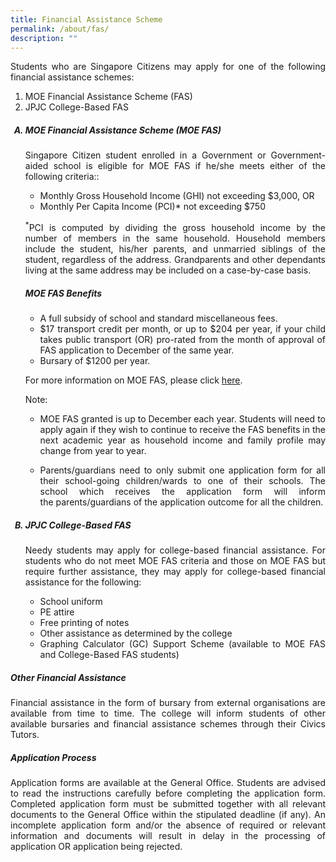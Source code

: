 ```yaml
---
title: Financial Assistance Scheme
permalink: /about/fas/
description: ""
---
```

<div align="justify">
	
<p>Students who are Singapore Citizens may apply for one of the following financial assistance schemes:
</p><ol>
	<li> MOE Financial Assistance Scheme (FAS)</li>
	<li>JPJC College-Based FAS</li>
</ol>
<p></p>

<style>ol.a{list-style-type: upper-alpha;}</style>
<ol class="a">
<h5><strong><li>MOE Financial Assistance Scheme (MOE FAS)</li></strong></h5>

<p>Singapore Citizen student enrolled in a Government or Government-aided school is eligible for MOE FAS if he/she meets either of the following criteria::</p>
<ul>
	<li>Monthly Gross Household Income (GHI) not exceeding $3,000, OR</li>
	<li>Monthly Per Capita Income (PCI)*&nbsp;not exceeding $750</li></ul>

<p>
<sup>*</sup>PCI is computed by dividing the gross household income by the number of members in the same household.&nbsp;Household members include the student, his/her parents, and unmarried siblings of the student, regardless of the address. Grandparents and other dependants living at the same address may be included on a case-by-case basis.</p>
	
<h5><strong>MOE FAS Benefits</strong></h5>
<ul>
	<li>A full subsidy of school and standard miscellaneous fees.</li>
	<li>$17 transport credit per month, or up to $204 per year, if your child takes public transport (OR) pro-rated from the month of approval of FAS application to December of the same year.</li>
	<li>Bursary of $1200 per year.</li></ul>

<p>
For more information on MOE FAS, please click&nbsp;<a href="https://www.moe.gov.sg/financial-matters/financial-assistance">here</a>.
</p>

Note:
<ul>
<li><p align="justify">MOE FAS granted is up to December each year. Students will need to apply again if they wish to&nbsp;continue to receive the FAS benefits in the next academic year as household income and family profile&nbsp;may change from year to year.</p></li>
<li><p align="justify">Parents/guardians need to only submit one application form for all their school-going children/wards&nbsp;to one of their schools. The school which receives the application form will inform the&nbsp;parents/guardians of the application outcome for all the children.</p></li></ul>

<h5><strong><li>JPJC College-Based FAS</li></strong></h5>
<p>
Needy students may apply for college-based financial assistance. For students who do not meet MOE FAS criteria and those on MOE FAS but require further assistance, they may apply for college-based financial assistance for the following:</p>
<ul>
	<li>School uniform</li>
	<li>PE attire</li>
	<li>Free printing of notes</li>
	<li>Other assistance as determined by the college</li>
	<li>Graphing Calculator (GC) Support Scheme (available to MOE FAS and College-Based FAS students)</li></ul></ol>

<h5><strong>Other Financial Assistance</strong></h5>
<p>
Financial assistance in the form of bursary from external organisations are available from time to time.&nbsp;The college will inform students of other available bursaries and financial assistance schemes through their Civics Tutors.</p>

<h5><strong>Application Process</strong></h5>
<p>	
Application forms are available at the General Office. Students are advised to read the instructions carefully before completing the application form. Completed application form must be submitted together with all relevant documents to the General Office within the stipulated deadline (if any). An incomplete application form and/or the absence of required or relevant information and documents will result in delay in the processing of application OR application being rejected.</p></div>